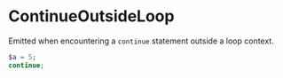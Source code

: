 # ContinueOutsideLoop

Emitted when encountering a `continue` statement outside a loop context.

```php
$a = 5;
continue;
```

